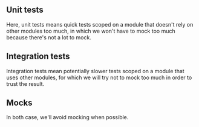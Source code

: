 ## Unit tests

Here, unit tests means quick tests scoped on a module that doesn't rely on other modules too much, in which we won't have to mock too much because there's not a lot to mock.

## Integration tests

Integration tests mean potentially slower tests scoped on a module that uses other modules, for which we will try not to mock too much in order to trust the result.

## Mocks

In both case, we'll avoid mocking when possible.
